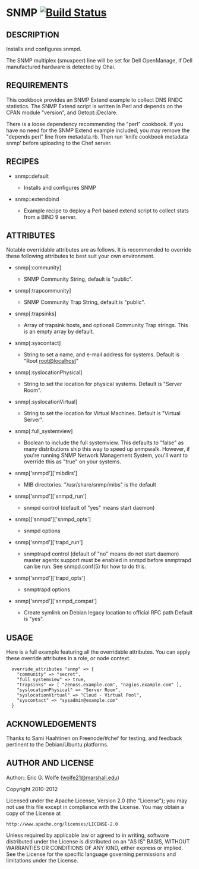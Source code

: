 # SNMP [![Build Status](https://secure.travis-ci.org/atomic-penguin/cookbook-snmp.png?branch=master)](http://travis-ci.org/atomic-penguin/cookbook-snmp)

## DESCRIPTION

Installs and configures snmpd.

The SNMP multiplex (smuxpeer) line will be set for Dell OpenManage, if Dell
manufactured hardware is detected by Ohai.

## REQUIREMENTS

This cookbook provides an SNMP Extend example to collect DNS RNDC statistics.
The SNMP Extend script is written in Perl and depends on the CPAN module "version",
and Getopt::Declare.

There is a loose dependency recommending the "perl" cookbook.
If you have no need for the SNMP Extend example included, you may remove the
"depends perl" line from metadata.rb. Then run 'knife cookbook metadata snmp'
before uploading to the Chef server.

## RECIPES

* snmp::default
  - Installs and configures SNMP

* snmp::extendbind
  - Example recipe to deploy a Perl based extend script to collect stats
    from a BIND 9 server.

## ATTRIBUTES

Notable overridable attributes are as follows.  It is recommended to override
these following attributes to best suit your own environment.

* snmp[:community]
  - SNMP Community String, default is "public".

* snmp[:trapcommunity]
  - SNMP Community Trap String, default is "public".

* snmp[:trapsinks]
  - Array of trapsink hosts, and optionall Community Trap strings.
    This is an empty array by default.

* snmp[:syscontact]
  - String to set a name, and e-mail address for systems.
    Default is "Root <root@localhost>"

* snmp[:syslocationPhysical]
  - String to set the location for physical systems.
    Default is "Server Room".

* snmp[:syslocationVirtual]
  - String to set the location for Virtual Machines.
    Default is "Virtual Server".

* snmp[:full\_systemview]
  - Boolean to include the full systemview.
    This defaults to "false" as many distributions ship this way to speed up
     snmpwalk.  However, if you're running SNMP Network Management System,
     you'll want to override this as "true" on your systems.

* snmp['snmpd']['mibdirs']
  - MIB directories.  "/usr/share/snmp/mibs" is the default

* snmp['snmpd']['snmpd_run']
  - snmpd control (default of "yes" means start daemon)

* snmp]['snmpd']['snmpd_opts']
  - snmpd options

* snmp['snmpd']['trapd_run']
  - snmptrapd control (default of "no" means do not start daemon)
    master agentx support must be enabled in snmpd before snmptrapd
    can be run.  See snmpd.conf(5) for how to do this.

* snmp['snmpd']['trapd_opts']
  - snmptrapd options

* snmp['snmpd']['snmpd_compat']
  - Create symlink on Debian legacy location to official RFC path
    Default is "yes".

## USAGE

Here is a full example featuring all the overridable attributes.
You can apply these override attributes in a role, or node context.

```
  override_attributes "snmp" => {
    "community" => "secret",
    "full_systemview" => true,
    "trapsinks" => [ "zenoss.example.com", "nagios.example.com" ],
    "syslocationPhysical" => "Server Room",
    "syslocationVirtual" => "Cloud - Virtual Pool",
    "syscontact" => "sysadmin@example.com"
  }
```

## ACKNOWLEDGEMENTS

Thanks to Sami Haahtinen <zanaga> on Freenode/#chef for testing,
and feedback pertinent to the Debian/Ubuntu platforms.

## AUTHOR AND LICENSE

Author:: Eric G. Wolfe (<wolfe21@marshall.edu>)

Copyright 2010-2012

Licensed under the Apache License, Version 2.0 (the "License");
you may not use this file except in compliance with the License.
You may obtain a copy of the License at

    http://www.apache.org/licenses/LICENSE-2.0

Unless required by applicable law or agreed to in writing, software
distributed under the License is distributed on an "AS IS" BASIS,
WITHOUT WARRANTIES OR CONDITIONS OF ANY KIND, either express or implied.
See the License for the specific language governing permissions and
limitations under the License.
